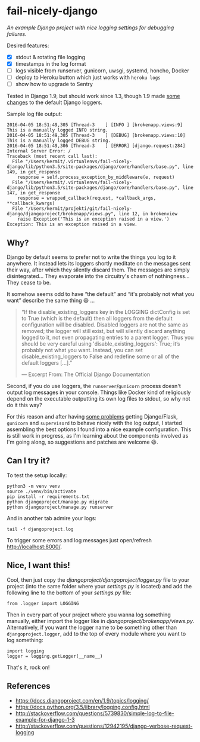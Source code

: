fail-nicely-django
==================

*An example Django project with nice logging settings for debugging failures.*

Desired features:

- [x] stdout & rotating file logging
- [x] timestamps in the log format
- [ ] logs visible from runserver, gunicorn, uwsgi, systemd, honcho, Docker
- [ ] deploy to Heroku button which just works with `heroku logs`
- [ ] show how to upgrade to Sentry

Tested in Django 1.9, but should work since 1.3, though 1.9 made
[some changes](https://docs.djangoproject.com/en/1.9/releases/1.9/#default-logging-changes-19)
to the default Django loggers.

Sample log file output:

```
2016-04-05 18:51:49,305 [Thread-3    ] [INFO ] [brokenapp.views:9]  This is a manually logged INFO string.
2016-04-05 18:51:49,305 [Thread-3    ] [DEBUG] [brokenapp.views:10]  This is a manually logged DEBUG string.
2016-04-05 18:51:49,306 [Thread-3    ] [ERROR] [django.request:284]  Internal Server Error: /
Traceback (most recent call last):
  File "/Users/kermit/.virtualenvs/fail-nicely-django/lib/python3.5/site-packages/django/core/handlers/base.py", line 149, in get_response
    response = self.process_exception_by_middleware(e, request)
  File "/Users/kermit/.virtualenvs/fail-nicely-django/lib/python3.5/site-packages/django/core/handlers/base.py", line 147, in get_response
    response = wrapped_callback(request, *callback_args, **callback_kwargs)
  File "/Users/kermit/projekti/git/fail-nicely-django/djangoproject/brokenapp/views.py", line 12, in brokenview
    raise Exception('This is an exception raised in a view.')
Exception: This is an exception raised in a view.
```


Why?
----

Django by default seems to prefer not to write the things you log to it
anywhere. It instead lets its loggers shortly meditate on the messages sent
their way, after which they silently discard them.
The messages are simply disintegrated...
They evaporate into the circuitry's chasm of nothingness... They cease to be.


It somehow seems odd to have “the default” and
“it's probably not what you want” describe the same thing :smiley: ...

> “If the disable_existing_loggers key in the LOGGING dictConfig is set to True
(which is the default) then all loggers from the default configuration will be
disabled. Disabled loggers are not the same as removed; the logger will still
exist, but will silently discard anything logged to it, not even propagating
entries to a parent logger. Thus you should be very careful using
'disable_existing_loggers': True; it’s probably not what you want.
Instead, you can set disable_existing_loggers to False and redefine
some or all of the default loggers [...].”
>
>  — Excerpt From: The Official Django Documentation

Second, if you do use loggers, the `runserver`/`gunicorn` process doesn't output
log messages in your console. Things like Docker kind of religiously depend on
the executable outputting its own log files to stdout,
so why not do it this way?

For this reason and after having
[some problems](https://github.com/benoitc/gunicorn/issues/1124#issuecomment-161990634)
getting Django/Flask, `gunicorn` and `supervisord`
to behave nicely with the log output, I started assembling
the best options I found into a nice example configuration. This is still
work in progress, as I'm learning about the components involved as I'm going along,
so suggestions and patches are welcome :smiley:.


Can I try it?
-------------

To test the setup locally:

    python3 -m venv venv
    source ./venv/bin/activate
    pip install -r requirements.txt
    python djangoproject/manage.py migrate
    python djangoproject/manage.py runserver

And in another tab admire your logs:

    tail -f djangoproject.log

To trigger some errors and log messages
just open/refresh <http://localhost:8000/>.


Nice, I want this!
------------------

Cool, then just copy the *djangoproject/djangoproject/logger.py* file
to your project (into the same folder where your *settings.py* is located)
and add the following line to the bottom of your *settings.py* file:

    from .logger import LOGGING

Then in every part of your project where you wanna log something manually,
either import the logger like in *djangoproject/brokenapp/views.py*.
Alternatively, if you want the logger name to be something other
than `djangoproject.logger`, add to the top of every module
where you want to log something:

    import logging
    logger = logging.getLogger(__name__)

That's it, rock on!

References
----------

- https://docs.djangoproject.com/en/1.9/topics/logging/
- https://docs.python.org/3.5/library/logging.config.html
- http://stackoverflow.com/questions/5739830/simple-log-to-file-example-for-django-1-3
- http://stackoverflow.com/questions/12942195/django-verbose-request-logging
